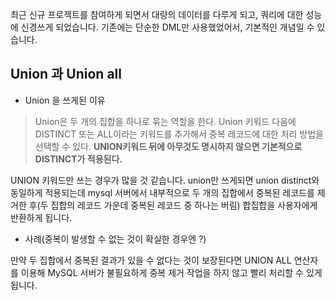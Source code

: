 최근 신규 프로젝트를 참여하게 되면서 대량의 데이터를 다루게 되고, 쿼리에 대한 성능에 신경쓰게 되었습니다. 기존에는 단순한 DML만 사용했었어서, 기본적인 개념일 수 있습니다.

## Union 과 Union all
- Union 을 쓰게된 이유

> Union은 두 개의 집합을 하나로 묶는 역할을 한다. Union 키워드 다음에 DISTINCT 또는 ALL이라는 키워드를 추가해서 중복 레코드에 대한 처리 방법을 선택할 수 있다. **UNION키워드 뒤에 아무것도 명시하지 않으면 기본적으로 DISTINCT가 적용된다.**

UNION 키워드만 쓰는 경우가 많을 것 같습니다. 
union만 쓰게되면 union distinct와 동일하게 적용되는데 mysql 서버에서 내부적으로 두 개의 집합에서 중복된 레코드를 제거한 후(두 집합의 레코드 가운데 중복된 레코드 중 하나는 버림) 합집합을 사용자에게 반환하게 됩니다.

- 사례(중복이 발생할 수 없는 것이 확실한 경우엔 ?)

만약 두 집합에서 중복된 결과가 있을 수 없다는 것이 보장된다면 UNION ALL 연산자를 이용해 MySQL 서버가 불필요하게 중복 제거 작업을 하지 않고 빨리 처리할 수 있게 됩니다.
